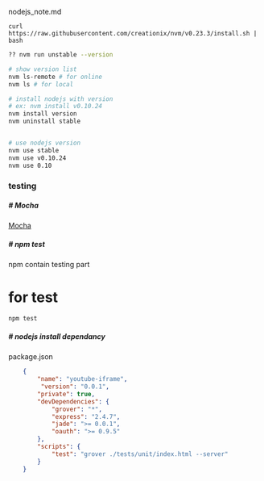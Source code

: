 nodejs_note.md

`curl https://raw.githubusercontent.com/creationix/nvm/v0.23.3/install.sh | bash`

```bash
?? nvm run unstable --version

# show version list 
nvm ls-remote # for online
nvm ls # for local

# install nodejs with version
# ex: nvm install v0.10.24
nvm install version
nvm uninstall stable


# use nodejs version
nvm use stable
nvm use v0.10.24
nvm use 0.10

```


### testing

##### # Mocha
[Mocha](https://mochajs.org/)


##### # npm test


npm contain testing part

# for test
`npm test`


##### # nodejs install dependancy
package.json
```json
    {
        "name": "youtube-iframe",
         "version": "0.0.1",
        "private": true,
        "devDependencies": {
            "grover": "*",
            "express": "2.4.7",
            "jade": ">= 0.0.1",
            "oauth": ">= 0.9.5"
        },
        "scripts": {
            "test": "grover ./tests/unit/index.html --server"
        }
    }
```
